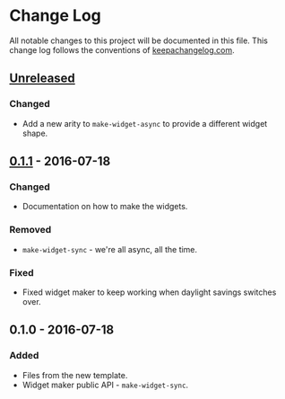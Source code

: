 # Change Log
All notable changes to this project will be documented in this file. This change log follows the conventions of [keepachangelog.com](http://keepachangelog.com/).

## [Unreleased]
### Changed
- Add a new arity to `make-widget-async` to provide a different widget shape.

## [0.1.1] - 2016-07-18
### Changed
- Documentation on how to make the widgets.

### Removed
- `make-widget-sync` - we're all async, all the time.

### Fixed
- Fixed widget maker to keep working when daylight savings switches over.

## 0.1.0 - 2016-07-18
### Added
- Files from the new template.
- Widget maker public API - `make-widget-sync`.

[Unreleased]: https://github.com/your-name/reducer-sample/compare/0.1.1...HEAD
[0.1.1]: https://github.com/your-name/reducer-sample/compare/0.1.0...0.1.1

